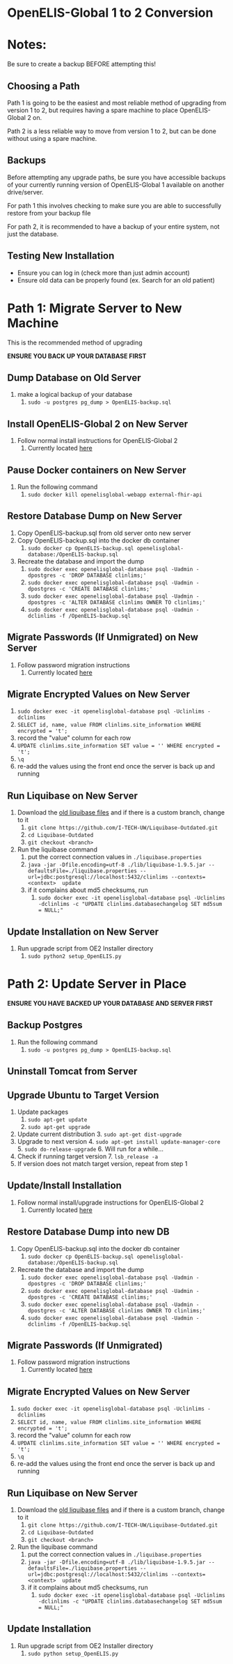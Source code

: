 # OpenELIS-Global 1 to 2 Conversion


# Notes:
Be sure to create a backup BEFORE attempting this!

## Choosing a Path

Path 1 is going to be the easiest and most reliable method of upgrading from version 1 to 2, but requires having a spare machine to place OpenELIS-Global 2 on.

Path 2 is a less reliable way to move from version 1 to 2, but can be done without using a spare machine.


## Backups

Before attempting any upgrade paths, be sure you have accessible backups of your currently running version of OpenELIS-Global 1 available on another drive/server. 

For path 1 this involves checking to make sure you are able to successfully restore from your backup file

For path 2, it is recommended to have a backup of your entire system, not just the database.


## Testing New Installation



*   Ensure you can log in (check more than just admin account)
*   Ensure old data can be properly found (ex. Search for an old patient)



# Path 1: Migrate Server to New Machine 

This is the recommended method of upgrading

**ENSURE YOU BACK UP YOUR DATABASE FIRST**


## Dump Database on Old Server


1. make a logical backup of your database
    1. `sudo -u postgres pg_dump > OpenELIS-backup.sql`

## Install OpenELIS-Global 2 on New Server


1. Follow normal install instructions for OpenELIS-Global 2
    1. Currently located [here](install.md)


## Pause Docker containers on New Server



1. Run the following command 
    1. `sudo docker kill openelisglobal-webapp external-fhir-api`


## Restore Database Dump on New Server



1. Copy OpenELIS-backup.sql from old server onto new server
1. Copy OpenELIS-backup.sql into the docker db container
	1. `sudo docker cp OpenELIS-backup.sql openelisglobal-database:/OpenELIS-backup.sql`
1. Recreate the database and import the dump
    1. `sudo docker exec openelisglobal-database psql -Uadmin -dpostgres -c 'DROP DATABASE clinlims;'`
    1. `sudo docker exec openelisglobal-database psql -Uadmin -dpostgres -c 'CREATE DATABASE clinlims;'`
    1. `sudo docker exec openelisglobal-database psql -Uadmin -dpostgres -c 'ALTER DATABASE clinlims OWNER TO clinlims;'`
    1. `sudo docker exec openelisglobal-database psql -Uadmin -dclinlims -f /OpenELIS-backup.sql`
    
    

## Migrate Passwords (If Unmigrated) on New Server



1. Follow password migration instructions
    1. Currently located [here](password.md)
    
    

## Migrate Encrypted Values on New Server


1. `sudo docker exec -it openelisglobal-database psql -Uclinlims -dclinlims`
1. `SELECT id, name, value FROM clinlims.site_information WHERE encrypted = 't';`
1. record the "value" column for each row
1. `UPDATE clinlims.site_information SET value = '' WHERE encrypted = 't';`
1. `\q`
1. re-add the values using the front end once the server is back up and running


## Run Liquibase on New Server



1. Download the [old liquibase files](https://github.com/I-TECH-UW/Liquibase-Outdated) and if there is a custom branch, change to it
    1. `git clone https://github.com/I-TECH-UW/Liquibase-Outdated.git`
    1. `cd Liquibase-Outdated`
    1. `git checkout <branch>`
1. Run the liquibase command
    1. put the correct connection values in `./liquibase.properties`
    1. `java -jar -Dfile.encoding=utf-8 ./lib/liquibase-1.9.5.jar --defaultsFile=./liquibase.properties --url=jdbc:postgresql://localhost:5432/clinlims --contexts=<context>  update`
    1. if it complains about md5 checksums, run
    	1. `sudo docker exec -it openelisglobal-database psql -Uclinlims -dclinlims -c "UPDATE clinlims.databasechangelog SET md5sum = NULL;"`

    


## Update Installation on New Server



1. Run upgrade script from OE2 Installer directory
    1. `sudo python2 setup_OpenELIS.py`



# Path 2: Update Server in Place

**ENSURE YOU HAVE BACKED UP YOUR DATABASE AND SERVER FIRST**


## Backup Postgres


1. Run the following command 
    1. `sudo -u postgres pg_dump > OpenELIS-backup.sql`


## Uninstall Tomcat from Server


## Upgrade Ubuntu to Target Version



1. Update packages
    1. `sudo apt-get update`
    2. `sudo apt-get upgrade`
2. Update current distribution
    3. `sudo apt-get dist-upgrade`
3. Upgrade to next version
    4. `sudo apt-get install update-manager-core`
    5. `sudo do-release-upgrade`
    6. Will run for a while...
4. Check if running target version
    7. `lsb_release -a`
5. If version does not match target version, repeat from step 1


## Update/Install Installation



1. Follow normal install/upgrade instructions for OpenELIS-Global 2
    1. Currently located [here](install.md)
    
    
## Restore Database Dump into new DB



1. Copy OpenELIS-backup.sql into the docker db container
	1. `sudo docker cp OpenELIS-backup.sql openelisglobal-database:/OpenELIS-backup.sql`
1. Recreate the database and import the dump
    1. `sudo docker exec openelisglobal-database psql -Uadmin -dpostgres -c 'DROP DATABASE clinlims;'`
    1. `sudo docker exec openelisglobal-database psql -Uadmin -dpostgres -c 'CREATE DATABASE clinlims;'`
    1. `sudo docker exec openelisglobal-database psql -Uadmin -dpostgres -c 'ALTER DATABASE clinlims OWNER TO clinlims;'`
    1. `sudo docker exec openelisglobal-database psql -Uadmin -dclinlims -f /OpenELIS-backup.sql`


## Migrate Passwords (If Unmigrated)



1. Follow password migration instructions
    1. Currently located [here](password.md)
    
    

## Migrate Encrypted Values on New Server


1. `sudo docker exec -it openelisglobal-database psql -Uclinlims -dclinlims`
1. `SELECT id, name, value FROM clinlims.site_information WHERE encrypted = 't';`
1. record the "value" column for each row
1. `UPDATE clinlims.site_information SET value = '' WHERE encrypted = 't';`
1. `\q`
1. re-add the values using the front end once the server is back up and running


## Run Liquibase on New Server



1. Download the [old liquibase files](https://github.com/I-TECH-UW/Liquibase-Outdated) and if there is a custom branch, change to it
    1. `git clone https://github.com/I-TECH-UW/Liquibase-Outdated.git`
    1. `cd Liquibase-Outdated`
    1. `git checkout <branch>`
1. Run the liquibase command
    1. put the correct connection values in `./liquibase.properties`
    1. `java -jar -Dfile.encoding=utf-8 ./lib/liquibase-1.9.5.jar --defaultsFile=./liquibase.properties --url=jdbc:postgresql://localhost:5432/clinlims --contexts=<context>  update`
    1. if it complains about md5 checksums, run
    	1. `sudo docker exec -it openelisglobal-database psql -Uclinlims -dclinlims -c "UPDATE clinlims.databasechangelog SET md5sum = NULL;"`



## Update Installation



1. Run upgrade script from OE2 Installer directory
    1. `sudo python setup_OpenELIS.py`
